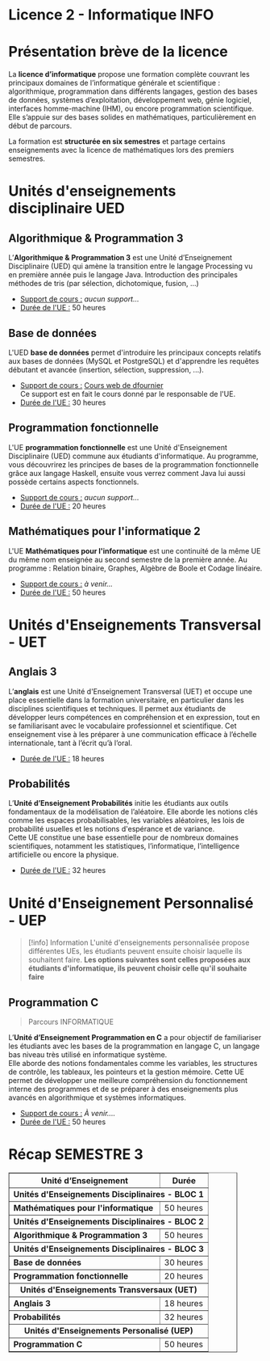 # Licence 2 - Informatique INFO
# Présentation brève de la licence
La **licence d’informatique** propose une formation complète couvrant les principaux domaines de l’informatique générale et scientifique : algorithmique, programmation dans différents langages, gestion des bases de données, systèmes d’exploitation, développement web, génie logiciel, interfaces homme-machine (IHM), ou encore programmation scientifique.  
Elle s’appuie sur des bases solides en mathématiques, particulièrement en début de parcours.

La formation est **structurée en six semestres** et partage certains enseignements avec la licence de mathématiques lors des premiers semestres.
# Unités d'enseignements disciplinaire UED
## Algorithmique & Programmation 3
L’**Algorithmique & Programmation 3** est une Unité d’Enseignement Disciplinaire (UED) qui amène la transition entre le langage Processing vu en première année puis le langage Java. Introduction des principales méthodes de tris (par sélection, dichotomique, fusion, ...)
- <u>Support de cours :</u> *aucun support...*
- <u>Durée de l'UE :</u> 50 heures

## Base de données
L'UED **base de données** permet d'introduire les principaux concepts relatifs aux bases de données (MySQL et PostgreSQL) et d'apprendre les requêtes débutant et avancée (insertion, sélection, suppression, ...).
- <u>Support de cours :</u> [Cours web de dfournier](https://litis.univ-lehavre.fr/~fournier/SGBD/coursSGBD_L2.php)
  <br/>Ce support est en fait le cours donné par le responsable de l'UE.
- <u>Durée de l'UE :</u> 30 heures

## Programmation fonctionnelle
L'UE **programmation fonctionnelle** est une Unité d'Enseignement Disciplinaire (UED) commune aux étudiants d'informatique. Au programme, vous découvrirez les principes de bases de la programmation fonctionnelle grâce aux langage Haskell, ensuite vous verrez comment Java lui aussi possède certains aspects fonctionnels.
- <u>Support de cours :</u> *aucun support...*
- <u>Durée de l'UE :</u> 20 heures

## Mathématiques pour l'informatique 2
L'UE **Mathématiques pour l'informatique** est une continuité de la même UE du même nom enseignée au second semestre de la première année. Au programme : Relation binaire, Graphes, Algèbre de Boole et Codage linéaire.
- <u>Support de cours :</u> *à venir...*
- <u>Durée de l'UE :</u> 50 heures

# Unités d'Enseignements Transversal - UET
## Anglais 3
L’**anglais** est une Unité d'Enseignement Transversal (UET) et occupe une place essentielle dans la formation universitaire, en particulier dans les disciplines scientifiques et techniques. Il permet aux étudiants de développer leurs compétences en compréhension et en expression, tout en se familiarisant avec le vocabulaire professionnel et scientifique. Cet enseignement vise à les préparer à une communication efficace à l’échelle internationale, tant à l’écrit qu’à l’oral.
- <u>Durée de l'UE :</u> 18 heures

## Probabilités
L’**Unité d’Enseignement Probabilités** initie les étudiants aux outils fondamentaux de la modélisation de l’aléatoire. Elle aborde les notions clés comme les espaces probabilisables, les variables aléatoires, les lois de probabilité usuelles et les notions d'espérance et de variance.  
Cette UE constitue une base essentielle pour de nombreux domaines scientifiques, notamment les statistiques, l’informatique, l’intelligence artificielle ou encore la physique.
- <u>Durée de l'UE :</u> 32 heures

# Unité d'Enseignement Personnalisé - UEP

>[!info] Information
>L'unité d'enseignements personnalisée propose différentes UEs, les étudiants peuvent ensuite choisir laquelle ils souhaitent faire.
>**Les options suivantes sont celles proposées aux étudiants d'informatique, ils peuvent choisir celle qu'il souhaite faire**

## Programmation C
>Parcours INFORMATIQUE

L’**Unité d’Enseignement Programmation en C** a pour objectif de familiariser les étudiants avec les bases de la programmation en langage C, un langage bas niveau très utilisé en informatique système.  
Elle aborde des notions fondamentales comme les variables, les structures de contrôle, les tableaux, les pointeurs et la gestion mémoire. Cette UE permet de développer une meilleure compréhension du fonctionnement interne des programmes et de se préparer à des enseignements plus avancés en algorithmique et systèmes informatiques.
- <u>Support de cours :</u> *À venir....*
- <u>Durée de l'UE :</u> 50 heures

# Récap SEMESTRE 3

<table border="1" cellpadding="8" cellspacing="0" style="border-collapse: collapse; width: 90%;">
  <thead>
    <tr>
      <th>Unité d’Enseignement</th>
      <th>Durée</th>
    </tr>
  </thead>
  <tbody>
	  <tr>
      <td colspan="2" style="font-weight: bold; text-align: center;">Unités d'Enseignements Disciplinaires - BLOC 1</td>
    </tr>
    <tr>
      <td><strong>Mathématiques pour l'informatique</strong></td>
      <td>50 heures</td>
    </tr>
    <tr>
      <td colspan="2" style="font-weight: bold; text-align: center;">Unités d'Enseignements Disciplinaires - BLOC 2</td>
    </tr>
    <tr>
      <td><strong>Algorithmique & Programmation 3</strong></td>
      <td>50 heures</td>
    </tr>
    <tr>
      <td colspan="2" style="font-weight: bold; text-align: center;">Unités d'Enseignements Disciplinaires - BLOC 3</td>
    </tr>
    <tr>
      <td><strong>Base de données</strong></td>
      <td>30 heures</td>
    </tr>
    <tr>
      <td><strong>Programmation fonctionnelle</strong></td>
      <td>20 heures</td>
    </tr>
    <tr>
      <td colspan="2" style="font-weight: bold; text-align: center;">Unités d'Enseignements Transversaux (UET)</td>
    </tr>
    <tr>
      <td><strong>Anglais 3</strong></td>
      <td>18 heures</td>
    </tr>
    <tr>
      <td><strong>Probabilités</strong></td>
      <td>32 heures</td>
    </tr>
    <tr>
    <tr>
      <td colspan="2" style="font-weight: bold; text-align: center;">Unités d'Enseignements Personalisé (UEP)</td>
    </tr>
    <tr>
      <td><strong>Programmation C</strong></td>
      <td>50 heures</td>
    </tr>
</tbody>
</table>


